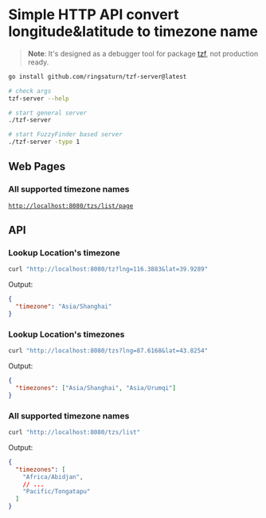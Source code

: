 # Simple HTTP API convert longitude&latitude to timezone name

> **Note**: It's designed as a debugger tool for package
> [tzf](https://github.com/ringsaturn/tzf), not production ready.

```bash
go install github.com/ringsaturn/tzf-server@latest

# check args
tzf-server --help

# start general server
./tzf-server

# start FuzzyFinder based server
./tzf-server -type 1
```

## Web Pages

### All supported timezone names

[`http://localhost:8080/tzs/list/page`](http://localhost:8080/tzs/list/page)

## API

### Lookup Location's timezone

```bash
curl "http://localhost:8080/tz?lng=116.3883&lat=39.9289"
```

Output:

```json
{
  "timezone": "Asia/Shanghai"
}
```

### Lookup Location's timezones

```bash
curl "http://localhost:8080/tzs?lng=87.6168&lat=43.8254"
```

Output:

```json
{
  "timezones": ["Asia/Shanghai", "Asia/Urumqi"]
}
```

### All supported timezone names

```bash
curl "http://localhost:8080/tzs/list"
```

Output:

```json
{
  "timezones": [
    "Africa/Abidjan",
    // ...
    "Pacific/Tongatapu"
  ]
}
```
